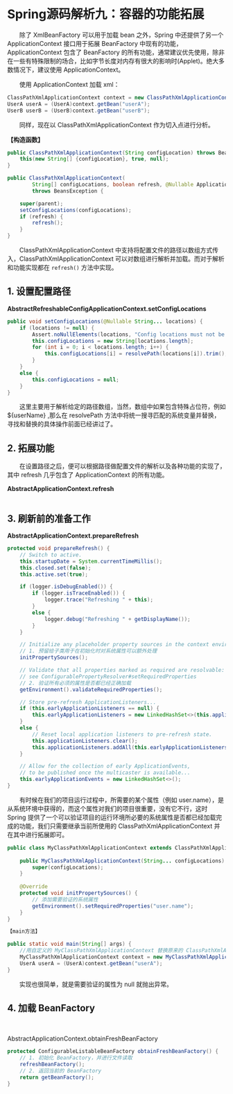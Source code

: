 # Spring源码解析九：容器的功能拓展

&emsp;&emsp;除了 XmlBeanFactory 可以用于加载 bean 之外，Spring 中还提供了另一个 ApplicationContext 接口用于拓展 BeanFactory 中现有的功能，ApplicationContext 包含了 BeanFactory 的所有功能，通常建议优先使用，除非在一些有特殊限制的场合，比如字节长度对内存有很大的影响时(Applet)。绝大多数情况下，建议使用 ApplicationContext。

&emsp;&emsp;使用 ApplicationContext 加载 xml：

```java
ClassPathXmlApplicationContext context = new ClassPathXmlApplicationContext("myTestResources/applicationContext.xml");
UserA userA = (UserA)context.getBean("userA");
UserB userB = (UserB)context.getBean("userB");
```

&emsp;&emsp;同样，现在以 ClassPathXmlApplicationContext 作为切入点进行分析。

**【构造函数】**

```java
public ClassPathXmlApplicationContext(String configLocation) throws BeansException {
	this(new String[] {configLocation}, true, null);
}

public ClassPathXmlApplicationContext(
		String[] configLocations, boolean refresh, @Nullable ApplicationContext parent)
		throws BeansException {

	super(parent);
	setConfigLocations(configLocations);
	if (refresh) {
		refresh();
	}
}
```

&emsp;&emsp;ClassPathXmlApplicationContext 中支持将配置文件的路径以数组方式传入，ClassPathXmlApplicationContext 可以对数组进行解析并加载。而对于解析和功能实现都在 `refresh()` 方法中实现。

## 1. 设置配置路径

**AbstractRefreshableConfigApplicationContext.setConfigLocations**

```java
public void setConfigLocations(@Nullable String... locations) {
	if (locations != null) {
		Assert.noNullElements(locations, "Config locations must not be null");
		this.configLocations = new String[locations.length];
		for (int i = 0; i < locations.length; i++) {
			this.configLocations[i] = resolvePath(locations[i]).trim();
		}
	}
	else {
		this.configLocations = null;
	}
}
```

&emsp;&emsp;这里主要用于解析给定的路径数组，当然，数组中如果包含特殊占位符，例如 ${userName} ,那么在 resolvePath 方法中将统一搜寻匹配的系统变量并替换，寻找和替换的具体操作前面已经讲过了。

## 2. 拓展功能

&emsp;&emsp;在设置路径之后，便可以根据路径做配置文件的解析以及各种功能的实现了，其中 refresh 几乎包含了 ApplicationContext 的所有功能。

**AbstractApplicationContext.refresh**

```java

```

## 3. 刷新前的准备工作

**AbstractApplicationContext.prepareRefresh**

```java
protected void prepareRefresh() {
	// Switch to active.
	this.startupDate = System.currentTimeMillis();
	this.closed.set(false);
	this.active.set(true);

	if (logger.isDebugEnabled()) {
		if (logger.isTraceEnabled()) {
			logger.trace("Refreshing " + this);
		}
		else {
			logger.debug("Refreshing " + getDisplayName());
		}
	}

	// Initialize any placeholder property sources in the context environment.
	// 1. 预留给子类用于在初始化时对系统属性可以额外处理
	initPropertySources();

	// Validate that all properties marked as required are resolvable:
	// see ConfigurablePropertyResolver#setRequiredProperties
	// 2. 验证所有必须的属性是否都已经正确加载
	getEnvironment().validateRequiredProperties();

	// Store pre-refresh ApplicationListeners...
	if (this.earlyApplicationListeners == null) {
		this.earlyApplicationListeners = new LinkedHashSet<>(this.applicationListeners);
	}
	else {
		// Reset local application listeners to pre-refresh state.
		this.applicationListeners.clear();
		this.applicationListeners.addAll(this.earlyApplicationListeners);
	}

	// Allow for the collection of early ApplicationEvents,
	// to be published once the multicaster is available...
	this.earlyApplicationEvents = new LinkedHashSet<>();
}
```

&emsp;&emsp;有时候在我们的项目运行过程中，所需要的某个属性（例如 user.name），是从系统环境中获得的，而这个属性对我们的项目很重要，没有它不行，这时 Spring 提供了一个可以验证项目的运行环境所必要的系统属性是否都已经加载完成的功能，我们只需要继承当前所使用的 ClassPathXmlApplicationContext 并在其中进行拓展即可。

```java
public class MyClassPathXmlApplicationContext extends ClassPathXmlApplicationContext {
	
	public MyClassPathXmlApplicationContext(String... configLocations) throws BeansException {
		super(configLocations);
	}
	
	@Override
	protected void initPropertySources() {
		// 添加需要验证的系统属性
		getEnvironment().setRequiredProperties("user.name");
	}
}

【main方法】

public static void main(String[] args) {
	//用自定义的 MyClassPathXmlApplicationContext 替换原来的 ClassPathXmlApplicationContext
	MyClassPathXmlApplicationContext context = new MyClassPathXmlApplicationContext("myTestResources/applicationContext.xml");
	UserA userA = (UserA)context.getBean("userA");
}
```

&emsp;&emsp;实现也很简单，就是需要验证的属性为 null 就抛出异常。

## 4. 加载 BeanFactory

&emsp;&emsp;

AbstractApplicationContext.obtainFreshBeanFactory

```java
protected ConfigurableListableBeanFactory obtainFreshBeanFactory() {
	// 1. 初始化 BeanFactory，并进行文件读取
	refreshBeanFactory();
	// 2. 返回当前的 BeanFactory
	return getBeanFactory();
}
```

```java

```
